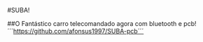 #SUBA!

##O Fantástico carro telecomandado agora com bluetooth e pcb!
´´´https://github.com/afonsus1997/SUBA-pcb´´´
